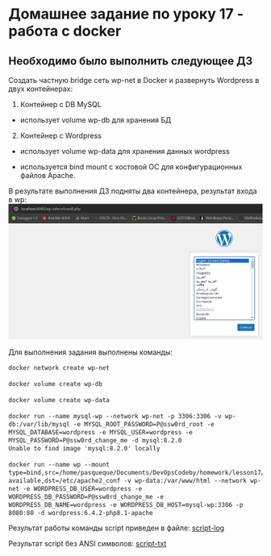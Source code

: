 # Домашнее задание по уроку 17 - работа с docker
 
## Необходимо было выполнить следующее ДЗ

Cоздать частную bridge сеть wp-net в Docker и развернуть Wordpress в двух контейнерах:

1. Контейнер с DB MySQL

+ использует volume wp-db для хранения БД

2. Контейнер с Wordpress

+ использует volume wp-data для хранения данных wordpress

+ используется bind mount с хостовой ОС для конфигурационных файлов Apache.

В результате выполнения ДЗ подняты два контейнера, результат входа в wp: ![wp](./wp_docker.png)

Для выполнения задания выполнены команды:

```
docker network create wp-net

docker volume create wp-db

docker volume create wp-data

docker run --name mysql-wp --network wp-net -p 3306:3306 -v wp-db:/var/lib/mysql -e MYSQL_ROOT_PASSWORD=P@ssw0rd_root -e MYSQL_DATABASE=wordpress -e MYSQL_USER=wordpress -e MYSQL_PASSWORD=P@ssw0rd_change_me -d mysql:8.2.0
Unable to find image 'mysql:8.2.0' locally

docker run --name wp --mount type=bind,src=/home/pasqueque/Documents/DevOpsCodeby/homework/lesson17/wp/sites-available,dst=/etc/apache2_conf -v wp-data:/var/www/html --network wp-net -e WORDPRESS_DB_USER=wordpress -e WORDPRESS_DB_PASSWORD=P@ssw0rd_change_me -e WORDPRESS_DB_NAME=wordpress -e WORDPRESS_DB_HOST=mysql-wp:3306 -p 8080:80 -d wordpress:6.4.2-php8.1-apache
```

Результат работы команды script приведен в файле: [script-log](./log-docker.log)

Результат script без ANSI символов: [script-txt](./log.txt)